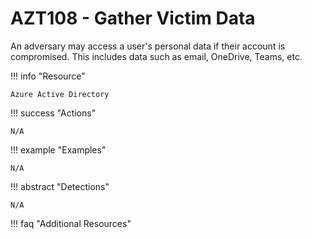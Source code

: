 # AZT108 - Gather Victim Data

An adversary may access a user's personal data if their account is compromised. This includes data such as email, OneDrive, Teams, etc. 

!!! info "Resource" 

	Azure Active Directory

!!! success "Actions"

	N/A

!!! example "Examples"

    N/A
	
!!! abstract "Detections"

	N/A

!!! faq "Additional Resources"